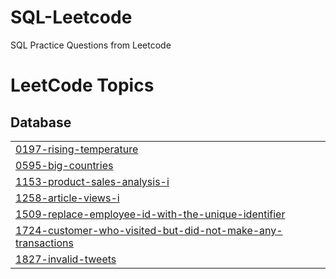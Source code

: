 # SQL-Leetcode
SQL Practice Questions from Leetcode

<!---LeetCode Topics Start-->
# LeetCode Topics
## Database
|  |
| ------- |
| [0197-rising-temperature](https://github.com/sayalipawar18/SQL-Leetcode/tree/master/0197-rising-temperature) |
| [0595-big-countries](https://github.com/sayalipawar18/SQL-Leetcode/tree/master/0595-big-countries) |
| [1153-product-sales-analysis-i](https://github.com/sayalipawar18/SQL-Leetcode/tree/master/1153-product-sales-analysis-i) |
| [1258-article-views-i](https://github.com/sayalipawar18/SQL-Leetcode/tree/master/1258-article-views-i) |
| [1509-replace-employee-id-with-the-unique-identifier](https://github.com/sayalipawar18/SQL-Leetcode/tree/master/1509-replace-employee-id-with-the-unique-identifier) |
| [1724-customer-who-visited-but-did-not-make-any-transactions](https://github.com/sayalipawar18/SQL-Leetcode/tree/master/1724-customer-who-visited-but-did-not-make-any-transactions) |
| [1827-invalid-tweets](https://github.com/sayalipawar18/SQL-Leetcode/tree/master/1827-invalid-tweets) |
<!---LeetCode Topics End-->